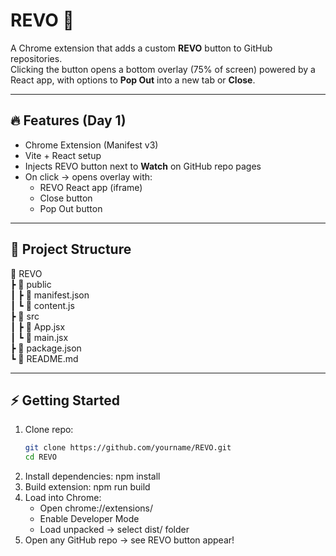 # REVO 🚀

A Chrome extension that adds a custom **REVO** button to GitHub repositories.  
Clicking the button opens a bottom overlay (75% of screen) powered by a React app, with options to **Pop Out** into a new tab or **Close**.

---

## 🔥 Features (Day 1)
- Chrome Extension (Manifest v3)
- Vite + React setup
- Injects REVO button next to **Watch** on GitHub repo pages
- On click → opens overlay with:
  - REVO React app (iframe)
  - Close button
  - Pop Out button

---

## 📂 Project Structure

📁 REVO  
 ┣ 📁 public  
 ┃ ┣ 📄 manifest.json   
 ┃ ┗ 📄 content.js       
 ┣ 📁 src  
 ┃ ┣ 📄 App.jsx          
 ┃ ┗ 📄 main.jsx  
 ┣ 📄 package.json  
 ┗ 📄 README.md

---

## ⚡️ Getting Started

1. Clone repo:
   ```bash
   git clone https://github.com/yourname/REVO.git
   cd REVO
2. Install dependencies:
    npm install
3. Build extension:
    npm run build
4. Load into Chrome:
    - Open chrome://extensions/
    - Enable Developer Mode
    - Load unpacked → select dist/ folder
5. Open any GitHub repo → see REVO button appear!